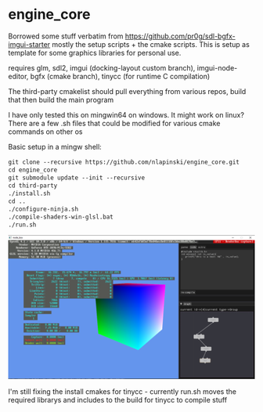 # engine_core

Borrowed some stuff verbatim from https://github.com/pr0g/sdl-bgfx-imgui-starter mostly the setup scripts + the cmake scripts. This is setup as template for some graphics libraries for personal use.

requires glm, sdl2, imgui (docking-layout custom branch), imgui-node-editor, bgfx (cmake branch), tinycc (for runtime C compilation)

The third-party cmakelist should pull everything from various repos, build that then build the main program

I have only tested this on mingwin64 on windows. It might work on linux?
There are a few .sh files that could be modified for various cmake commands on other os

Basic setup in a mingw shell:
```
git clone --recursive https://github.com/nlapinski/engine_core.git
cd engine_core
git submodule update --init --recursive
cd third-party
./install.sh
cd ..
./configure-ninja.sh
./compile-shaders-win-glsl.bat
./run.sh
```
![nodebox](nodebox.png)

I'm still fixing the install cmakes for tinycc - currently run.sh moves the required librarys and includes to the build for tinycc to compile stuff

